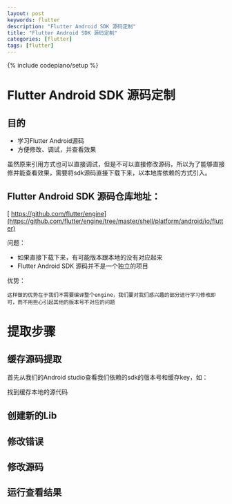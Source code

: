 ```yaml
---
layout: post
keywords: flutter
description: "Flutter Android SDK 源码定制"
title: "Flutter Android SDK 源码定制"
categories: [flutter]
tags: [flutter]
---
```

{% include codepiano/setup %}

# Flutter Android SDK 源码定制

## 目的

* 学习Flutter Android源码
* 方便修改、调试，并查看效果

虽然原来引用方式也可以直接调试，但是不可以直接修改源码，所以为了能够直接修并能查看效果，需要将sdk源码直接下载下来，以本地库依赖的方式引入。

## Flutter Android SDK 源码仓库地址：

[ https://github.com/flutter/engine](https://github.com/flutter/engine/tree/master/shell/platform/android/io/flutter)

问题：

* 如果直接下载下来，有可能版本跟本地的没有对应起来
* Flutter Android SDK 源码并不是一个独立的项目

优势：

    这样做的优势在于我们不需要编译整个engine，我们要对我们感兴趣的部分进行学习修改即可，而不用担心引起其他的版本号不对应的问题

# 提取步骤

## 缓存源码提取
首先从我们的Android studio查看我们依赖的sdk的版本号和缓存key，如：


找到缓存本地的源代码

## 创建新的Lib

## 修改错误

## 修改源码

## 运行查看结果





